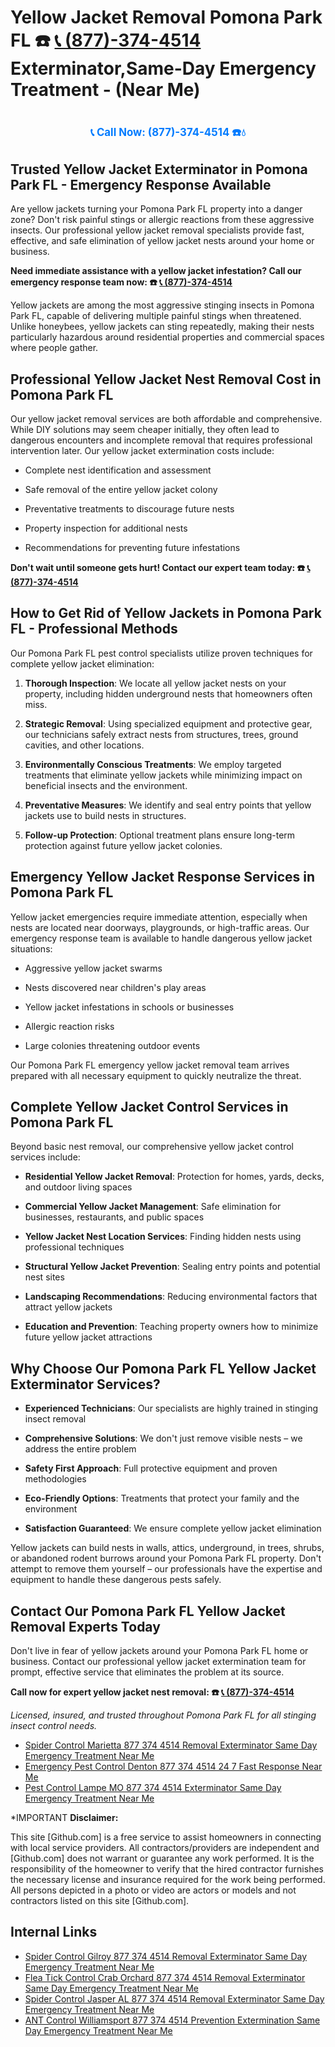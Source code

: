 # Yellow Jacket Removal Pomona Park FL ☎️ [📞 (877)-374-4514](https://pest-control-4514.netlify.app) Exterminator,Same-Day Emergency Treatment - (Near Me)
# 

<p align="center" style="font-size: 1.2em; font-weight: bold; margin: 20px 0;">
  <a href="https://pest-control-4514.netlify.app" target="_blank" style="color: #007BFF; text-decoration: none;">📞 Call Now: (877)-374-4514 ☎️💧</a>
</p>

## Trusted Yellow Jacket Exterminator in Pomona Park FL - Emergency Response Available

Are yellow jackets turning your Pomona Park FL property into a danger zone? Don't risk painful stings or allergic reactions from these aggressive insects. Our professional yellow jacket removal specialists provide fast, effective, and safe elimination of yellow jacket nests around your home or business.

**Need immediate assistance with a yellow jacket infestation? Call our emergency response team now: ☎️ [📞 (877)-374-4514](https://pest-control-4514.netlify.app)**

Yellow jackets are among the most aggressive stinging insects in Pomona Park FL, capable of delivering multiple painful stings when threatened. Unlike honeybees, yellow jackets can sting repeatedly, making their nests particularly hazardous around residential properties and commercial spaces where people gather.

## Professional Yellow Jacket Nest Removal Cost in Pomona Park FL

Our yellow jacket removal services are both affordable and comprehensive. While DIY solutions may seem cheaper initially, they often lead to dangerous encounters and incomplete removal that requires professional intervention later. Our yellow jacket extermination costs include:

- Complete nest identification and assessment

- Safe removal of the entire yellow jacket colony

- Preventative treatments to discourage future nests

- Property inspection for additional nests

- Recommendations for preventing future infestations

**Don't wait until someone gets hurt! Contact our expert team today: ☎️ [📞 (877)-374-4514](https://pest-control-4514.netlify.app)**

## How to Get Rid of Yellow Jackets in Pomona Park FL - Professional Methods

Our Pomona Park FL pest control specialists utilize proven techniques for complete yellow jacket elimination:

1. **Thorough Inspection**: We locate all yellow jacket nests on your property, including hidden underground nests that homeowners often miss.

2. **Strategic Removal**: Using specialized equipment and protective gear, our technicians safely extract nests from structures, trees, ground cavities, and other locations.

3. **Environmentally Conscious Treatments**: We employ targeted treatments that eliminate yellow jackets while minimizing impact on beneficial insects and the environment.

4. **Preventative Measures**: We identify and seal entry points that yellow jackets use to build nests in structures.

5. **Follow-up Protection**: Optional treatment plans ensure long-term protection against future yellow jacket colonies.

## Emergency Yellow Jacket Response Services in Pomona Park FL

Yellow jacket emergencies require immediate attention, especially when nests are located near doorways, playgrounds, or high-traffic areas. Our emergency response team is available to handle dangerous yellow jacket situations:

- Aggressive yellow jacket swarms

- Nests discovered near children's play areas

- Yellow jacket infestations in schools or businesses

- Allergic reaction risks

- Large colonies threatening outdoor events

Our Pomona Park FL emergency yellow jacket removal team arrives prepared with all necessary equipment to quickly neutralize the threat.

## Complete Yellow Jacket Control Services in Pomona Park FL

Beyond basic nest removal, our comprehensive yellow jacket control services include:

- **Residential Yellow Jacket Removal**: Protection for homes, yards, decks, and outdoor living spaces

- **Commercial Yellow Jacket Management**: Safe elimination for businesses, restaurants, and public spaces

- **Yellow Jacket Nest Location Services**: Finding hidden nests using professional techniques

- **Structural Yellow Jacket Prevention**: Sealing entry points and potential nest sites

- **Landscaping Recommendations**: Reducing environmental factors that attract yellow jackets

- **Education and Prevention**: Teaching property owners how to minimize future yellow jacket attractions

## Why Choose Our Pomona Park FL Yellow Jacket Exterminator Services?

- **Experienced Technicians**: Our specialists are highly trained in stinging insect removal

- **Comprehensive Solutions**: We don't just remove visible nests – we address the entire problem

- **Safety First Approach**: Full protective equipment and proven methodologies

- **Eco-Friendly Options**: Treatments that protect your family and the environment

- **Satisfaction Guaranteed**: We ensure complete yellow jacket elimination

Yellow jackets can build nests in walls, attics, underground, in trees, shrubs, or abandoned rodent burrows around your Pomona Park FL property. Don't attempt to remove them yourself – our professionals have the expertise and equipment to handle these dangerous pests safely.

## Contact Our Pomona Park FL Yellow Jacket Removal Experts Today

Don't live in fear of yellow jackets around your Pomona Park FL home or business. Contact our professional yellow jacket extermination team for prompt, effective service that eliminates the problem at its source.

**Call now for expert yellow jacket nest removal: ☎️ [📞 (877)-374-4514](https://pest-control-4514.netlify.app)**

*Licensed, insured, and trusted throughout Pomona Park FL for all stinging insect control needs.*


- [Spider Control Marietta 877 374 4514 Removal Exterminator Same Day Emergency Treatment Near Me](https://github.com/allyoucaneatsushiin/pest-control/blob/main/Spider-Control-Marietta-877-374-4514-Removal-Exterminator-Same-Day-Emergency-Treatment-Near-Me.md)
- [Emergency Pest Control Denton 877 374 4514 24 7 Fast Response Near Me](https://github.com/allyoucaneatsushiin/pest-control/blob/main/Emergency-Pest-Control-Denton-877-374-4514-24-7-Fast-Response-Near-Me.md)
- [Pest Control Lampe MO 877 374 4514 Exterminator Same Day Emergency Treatment Near Me](https://github.com/allyoucaneatsushiin/pest-control/blob/main/Pest-Control-Lampe-MO-877-374-4514-Exterminator-Same-Day-Emergency-Treatment-Near-Me.md)


*IMPORTANT **Disclaimer:**  

This site [Github.com] is a free service to assist homeowners in connecting with local service providers. All contractors/providers are independent and [Github.com] does not warrant or guarantee any work performed. It is the responsibility of the homeowner to verify that the hired contractor furnishes the necessary license and insurance required for the work being performed. All persons depicted in a photo or video are actors or models and not contractors listed on this site [Github.com].


## Internal Links
- [Spider Control Gilroy 877 374 4514 Removal Exterminator Same Day Emergency Treatment Near Me](https://github.com/allyoucaneatsushiin/pest-control/blob/main/Spider-Control-Gilroy-877-374-4514-Removal-Exterminator-Same-Day-Emergency-Treatment-Near-Me.md)
- [Flea Tick Control Crab Orchard 877 374 4514 Removal Exterminator Same Day Emergency Treatment Near Me](https://github.com/allyoucaneatsushiin/pest-control/blob/main/Flea-Tick-Control-Crab-Orchard-877-374-4514-Removal-Exterminator-Same-Day-Emergency-Treatment-Near-Me.md)
- [Spider Control Jasper AL 877 374 4514 Removal Exterminator Same Day Emergency Treatment Near Me](https://github.com/allyoucaneatsushiin/pest-control/blob/main/Spider-Control-Jasper-AL-877-374-4514-Removal-Exterminator-Same-Day-Emergency-Treatment-Near-Me.md)
- [ANT Control Williamsport 877 374 4514 Prevention Extermination Same Day Emergency Treatment Near Me](https://github.com/allyoucaneatsushiin/pest-control/blob/main/ANT-Control-Williamsport-877-374-4514-Prevention-Extermination-Same-Day-Emergency-Treatment-Near-Me.md)
